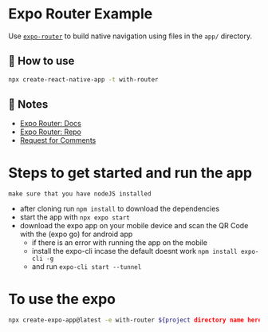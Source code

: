 # Expo Router Example

Use [`expo-router`](https://expo.github.io/router) to build native navigation using files in the `app/` directory.

## 🚀 How to use

```sh
npx create-react-native-app -t with-router
```

## 📝 Notes

- [Expo Router: Docs](https://expo.github.io/router)
- [Expo Router: Repo](https://github.com/expo/router)
- [Request for Comments](https://github.com/expo/router/discussions/1)

# Steps to get started and run the app

    make sure that you have nodeJS installed

- after cloning run `npm install` to download the dependencies
- start the app with `npx expo start`
- download the expo app on your mobile device and scan the QR Code with the (expo go) for android app
  - if there is an error with running the app on the mobile
  - install the expo-cli incase the default doesnt work `npm install expo-cli -g`
  - and run `expo-cli start --tunnel`

# To use the expo

```sh
npx create-expo-app@latest -e with-router ${project directory name here}
```
